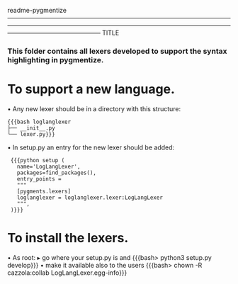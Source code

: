 readme-pygmentize
——————————————————————————————————————————————————————————————————————————————————————— TITLE

### This folder contains all lexers developed to support the syntax highlighting in pygmentize.

# To support a new language.

  • Any new lexer should be in a directory with this structure:

    {{{bash loglanglexer
    ├── __init__.py
    └── lexer.py}}}

  • In setup.py an entry for the new lexer should be added:

     {{{python setup (
       name='LogLangLexer',
       packages=find_packages(),
       entry_points =
       """
       [pygments.lexers]
       loglanglexer = loglanglexer.lexer:LogLangLexer
       """,
     )}}}

# To install the lexers.

  • As root:
     ▸ go where your setup.py is and
       {{{bash> python3 setup.py develop}}}
     • make it available also to the users
       {{{bash> chown -R cazzola:collab LogLangLexer.egg-info}}}
